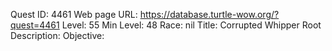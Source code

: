 Quest ID: 4461
Web page URL: https://database.turtle-wow.org/?quest=4461
Level: 55
Min Level: 48
Race: nil
Title: Corrupted Whipper Root
Description: 
Objective: 
